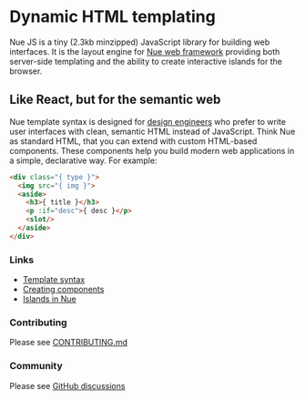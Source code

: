 
# Dynamic HTML templating
Nue JS is a tiny (2.3kb minzipped) JavaScript library for building web interfaces. It is the layout engine for [Nue web framework](https://nuejs.org) providing both server-side templating and the ability to create interactive islands for the browser.


## Like React, but for the semantic web
Nue template syntax is designed for [design engineers](https://nuejs.org/docs/) who prefer to write user interfaces with clean, semantic HTML instead of JavaScript. Think Nue as standard HTML, that you can extend with custom HTML-based components. These components help you build modern web applications in a simple, declarative way. For example:


```html
<div class="{ type }">
  <img src="{ img }">
  <aside>
    <h3>{ title }</h3>
    <p :if="desc">{ desc }</p>
    <slot/>
  </aside>
</div>
```

### Links

* [Template syntax](https://nuejs.org/docs/template-syntax.html)
* [Creating components](https://nuejs.org/docs/custom-components.html)
* [Islands in Nue](https://nuejs.org/docs/islands.html)


### Contributing

Please see [CONTRIBUTING.md](/CONTRIBUTING.md)


### Community

Please see [GitHub discussions](https://github.com/nuejs/nue/discussions)
